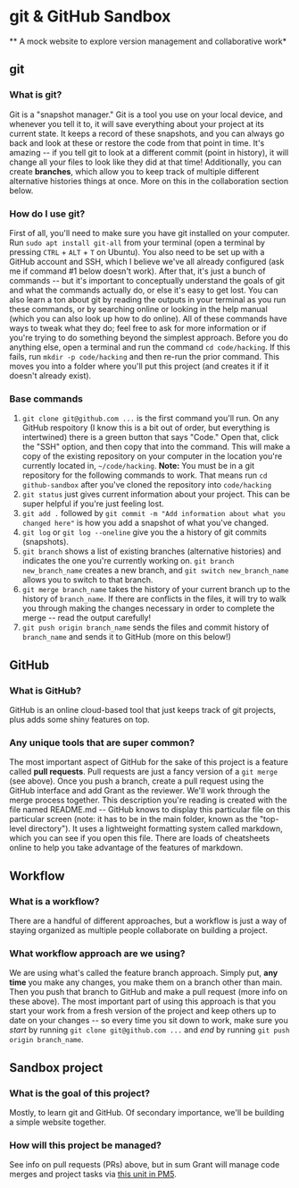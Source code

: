 # git & GitHub Sandbox
** A mock website to explore version management and collaborative work*

## git

### What is git?
Git is a "snapshot manager." Git is a tool you use on your local device, and whenever you tell it to, it will save everything about your project at its current state. It keeps a record of these snapshots, and you can always go back and look at these or restore the code from that point in time. It's amazing -- if you tell git to look at a different commit (point in history), it will change all your files to look like they did at that time!
Additionally, you can create **branches**, which allow you to keep track of multiple different alternative histories things at once. More on this in the collaboration section below.

### How do I use git?
First of all, you'll need to make sure you have git installed on your computer. Run `sudo apt install git-all` from your terminal (open a terminal by pressing `CTRL` + `ALT` + `T` on Ubuntu). You also need to be set up with a GitHub account and SSH, which I believe we've all already configured (ask me if command #1 below doesn't work).
After that, it's just a bunch of commands -- but it's important to conceptually understand the goals of git and what the commands actually do, or else it's easy to get lost. You can also learn a ton about git by reading the outputs in your terminal as you run these commands, or by searching online or looking in the help manual (which you can also look up how to do online). All of these commands have ways to tweak what they do; feel free to ask for more information or if you're trying to do something beyond the simplest approach.
Before you do anything else, open a terminal and run the command `cd code/hacking`. If this fails, run `mkdir -p code/hacking` and then re-run the prior command. This moves you into a folder where you'll put this project (and creates it if it doesn't already exist).

### Base commands


1. `git clone git@github.com ...` is the first command you'll run. On any GitHub respoitory (I know this is a bit out of order, but everything is intertwined) there is a green button that says "Code." Open that, click the "SSH" option, and then copy that into the command. This will make a copy of the existing repository on your computer in the location you're currently located in, `~/code/hacking`.
**Note:** You must be in a git repository for the following commands to work. That means run `cd github-sandbox` after you've cloned the repository into `code/hacking`
2. `git status` just gives current information about your project. This can be super helpful if you're just feeling lost.
3. `git add .` followed by `git commit -m "Add information about what you changed here"` is how you add a snapshot of what you've changed.
4. `git log` or `git log --oneline` give you the a history of git commits (snapshots).
5. `git branch` shows a list of existing branches (alternative histories) and indicates the one you're currently working on. `git branch new_branch_name` creates a new branch, and `git switch new_branch_name` allows you to switch to that branch.
6. `git merge branch_name` takes the history of your current branch up to the history of `branch_name`. If there are conflicts in the files, it will try to walk you through making the changes necessary in order to complete the merge -- read the output carefully!
7. `git push origin branch_name` sends the files and commit history of `branch_name` and sends it to GitHub (more on this below!)

## GitHub

### What is GitHub?
GitHub is an online cloud-based tool that just keeps track of git projects, plus adds some shiny features on top.

### Any unique tools that are super common?
The most important aspect of GitHub for the sake of this project is a feature called **pull requests**. Pull requests are just a fancy version of a `git merge` (see above). Once you push a branch, create a pull request using the GitHub interface and add Grant as the reviewer. We'll work through the merge process together.
This description you're reading is created with the file named README.md -- GitHub knows to display this particular file on this particular screen (note: it has to be in the main folder, known as the "top-level directory"). It uses a lightweight formatting system called markdown, which you can see if you open this file. There are loads of cheatsheets online to help you take advantage of the features of markdown.

## Workflow

### What is a workflow?
There are a handful of different approaches, but a workflow is just a way of staying organized as multiple people collaborate on building a project.

### What workflow approach are we using?
We are using what's called the feature branch approach. Simply put, **any time** you make any changes, you make them on a branch other than main. Then you push that branch to GitHub and make a pull request (more info on these above). The most important part of using this approach is that you start your work from a fresh version of the project and keep others up to date on your changes -- so every time you sit down to work, make sure you *start* by running `git clone git@github.com ...` and *end* by running `git push origin branch_name`.

## Sandbox project

### What is the goal of this project?
Mostly, to learn git and GitHub. Of secondary importance, we'll be building a simple website together.

### How will this project be managed?
See info on pull requests (PRs) above, but in sum Grant will manage code merges and project tasks via [this unit in PM5](https://appcove.com/pm5/unit/10029620).
